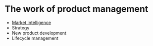 # The work of product management

* [Market intelligence](market-intelligence.md)
* Strategy
* New product development
* Lifecycle management
